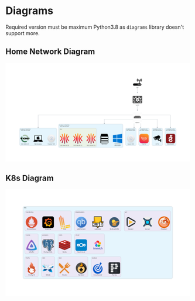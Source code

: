 # Diagrams
Required version must be maximum Python3.8 as `diagrams` library doesn't support more.

## Home Network Diagram
![Home Networking Diagram](./home_networking.png)

## K8s Diagram
![K8s Diagram](./k8s.png)